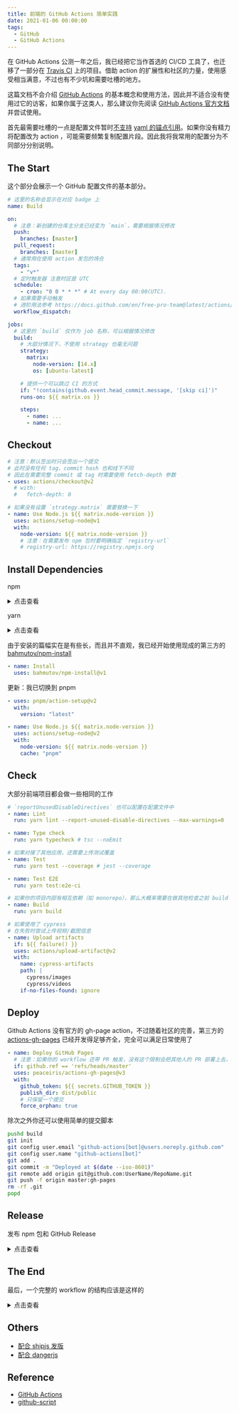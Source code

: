 ```yaml
---
title: 前端的 GitHub Actions 简单实践
date: 2021-01-06 00:00:00
tags:
  - GitHub
  - GitHub Actions
---
```


在 GitHub Actions 公测一年之后，我已经把它当作首选的 CI/CD 工具了，也迁移了一部分在 [Travis CI](https://travis-ci.org/) 上的项目。借助 action 的扩展性和社区的力量，使用感受相当满意，不过也有不少坑和需要吐槽的地方。

这篇文档不会介绍 [GitHub Actions](https://github.com/features/actions) 的基本概念和使用方法，因此并不适合没有使用过它的访客，如果你属于这类人，那么建议你先阅读 [GitHub Actions 官方文档](https://docs.github.com/en/free-pro-team@latest/actions) 并尝试使用。

首先最需要吐槽的一点是配置文件暂时[不支持](https://github.community/t/support-for-yaml-anchors/16128) [yaml 的锚点引用](https://yaml.org/spec/1.2/spec.html#id2785586)。如果你没有精力将配置改为 action ，可能需要频繁复制配置片段。因此我将我常用的配置分为不同部分分别说明。

## The Start

这个部分会展示一个 GitHub 配置文件的基本部分。

```yml
# 这里的名称会显示在对应 badge 上
name: Build

on:
  # 注意：新创建的仓库主分支已经变为 `main`，需要根据情况修改
  push:
    branches: [master]
  pull_request:
    branches: [master]
  # 通常用在使用 action 发包的场合
  tags:
    - "v*"
  # 定时触发器 注意时区是 UTC
  schedule:
    - cron: "0 0 * * *" # At every day 00:00(UTC).
  # 如果需要手动触发
  # 进阶用法参考 https://docs.github.com/en/free-pro-team@latest/actions/reference/events-that-trigger-workflows#example-workflow-configuration
  workflow_dispatch:

jobs:
  # 这里的 `build` 仅作为 job 名称，可以根据情况修改
  build:
    # 大部分情况下，不使用 strategy 也毫无问题
    strategy:
      matrix:
        node-version: [14.x]
        os: [ubuntu-latest]

    # 提供一个可以跳过 CI 的方式
    if: "!contains(github.event.head_commit.message, '[skip ci]')"
    runs-on: ${{ matrix.os }}

    steps:
      - name: ...
      - name: ...
```

## Checkout

```yml
# 注意：默认签出时只会签出一个提交
# 此时没有任何 tag，commit hash 也和线下不同
# 因此在需要完整 commit 或 tag 时需要使用 fetch-depth 参数
- uses: actions/checkout@v2
  # with:
  #   fetch-depth: 0

# 如果没有设置 `strategy.matrix` 需要替换一下
- name: Use Node.js ${{ matrix.node-version }}
  uses: actions/setup-node@v1
  with:
    node-version: ${{ matrix.node-version }}
    # 注意：在需要发布 npm 包时要明确指定 `registry-url`
    # registry-url: https://registry.npmjs.org
```

## Install Dependencies

npm

<details>
<summary>点击查看</summary>

```yml
- name: Get npm cache directory path
  id: npm-cache-dir-path
  run: echo "::set-output name=dir::$(npm config get cache)"

- name: Cache npm modules
  uses: actions/cache@v1
  with:
    path: ${{ steps.npm-cache-dir-path.outputs.dir }}
    key: ${{ runner.os }}-npm-${{ hashFiles('**/package-lock.json') }}
    restore-keys: ${{ runner.os }}-npm
```

</details>

yarn

<details>
<summary>点击查看</summary>

```yml
- name: Get yarn cache directory path
  id: yarn-cache-dir-path
  run: echo "::set-output name=dir::$(yarn cache dir)"

- name: Cache node modules
  uses: actions/cache@v1
  with:
    path: ${{ steps.yarn-cache-dir-path.outputs.dir }}
    key: ${{ runner.os }}-yarn-${{ hashFiles('**/yarn.lock') }}
    restore-keys: |
      ${{ runner.os }}-yarn-

- name: Install node modules
  run: yarn install --frozen-lockfile
```

</details>

由于安装的篇幅实在是有些长，而且并不直观，我已经开始使用现成的第三方的 [bahmutov/npm-install](https://github.com/bahmutov/npm-install)

```yml
- name: Install
  uses: bahmutov/npm-install@v1
```

更新：我已切换到 pnpm

```yml
- uses: pnpm/action-setup@v2
  with:
    version: "latest"

- name: Use Node.js ${{ matrix.node-version }}
  uses: actions/setup-node@v2
  with:
    node-version: ${{ matrix.node-version }}
    cache: "pnpm"
```

## Check

大部分前端项目都会做一些相同的工作

```yml
# `reportUnusedDisableDirectives` 也可以配置在配置文件中
- name: Lint
  run: yarn lint --report-unused-disable-directives --max-warnings=0

- name: Type check
  run: yarn typecheck # tsc --noEmit

# 如果对接了其他应用，还需要上传测试覆盖
- name: Test
  run: yarn test --coverage # jest --coverage

- name: Test E2E
  run: yarn test:e2e-ci

# 如果你的项目内部有相互依赖（如 monorepo），那么大概率需要在做其他检查之前 build
- name: Build
  run: yarn build

# 如果使用了 cypress
# 在失败时尝试上传视频/截图信息
- name: Upload artifacts
  if: ${{ failure() }}
  uses: actions/upload-artifact@v2
  with:
    name: cypress-artifacts
    path: |
      cypress/images
      cypress/videos
    if-no-files-found: ignore
```

## Deploy

Github Actions 没有官方的 gh-page action，不过随着社区的完善，第三方的 [actions-gh-pages](https://github.com/peaceiris/actions-gh-pages) 已经开发得足够齐全，完全可以满足日常使用了

```yml
- name: Deploy GitHub Pages
  # 注意：如果你的 workflow 还带 PR 触发，没有这个限制会把其他人的 PR 部署上去，存在安全和爆炸风险
  if: github.ref == 'refs/heads/master'
  uses: peaceiris/actions-gh-pages@v3
  with:
    github_token: ${{ secrets.GITHUB_TOKEN }}
    publish_dir: dist/public
    # 只保留一个提交
    force_orphan: true
```

除次之外你还可以使用简单的提交脚本

```sh
pushd build
git init
git config user.email "github-actions[bot]@users.noreply.github.com"
git config user.name "github-actions[bot]"
git add .
git commit -m "Deployed at $(date --iso-8601)"
git remote add origin git@github.com:UserName/RepoName.git
git push -f origin master:gh-pages
rm -rf .git
popd
```

## Release

发布 npm 包和 GitHub Release

<details>
<summary>点击查看</summary>

```yml
# on:
#   push:
#     tags:
#       - 'v*'

# 发布 npm 包
# 注意需要配合 `actions/setup-node` 的 `registry-url` 参数
- name: Publish
  run: yarn publish
  env:
    # 需要在仓库 secrets 里设置 token
    NODE_AUTH_TOKEN: ${{ secrets.NPM_TOKEN }}

# https://github.com/actions/create-release
- name: Create Release
  id: create_release
  uses: actions/create-release@v1
  env:
    GITHUB_TOKEN: ${{ secrets.GITHUB_TOKEN }}
  with:
    tag_name: ${{ github.ref }}
    release_name: Release ${{ github.ref }}
    draft: false
    prerelease: false

# 打包 npm 包，同时获取打包后的文件名
- name: Pack
  id: pack-npm
  run: echo "::set-output name=filename::$(yarn pack | tail -1)"

# 如果是网站，可以手动打包文件
- name: Package
  # 注意：生产环境不应该保留 map 文件
  run: tar czfv dist.tar.gz --directory=dist --exclude='*.map' .

# https://github.com/actions/upload-release-asset
- name: Upload Release Asset
  uses: actions/upload-release-asset@v1
  env:
    GITHUB_TOKEN: ${{ secrets.GITHUB_TOKEN }}
  with:
    upload_url: ${{ steps.create_release.outputs.upload_url }}
    asset_path: ${{ steps.pack-npm.outputs.filename }}
    asset_name: ${{ steps.pack-npm.outputs.filename }}
    asset_content_type: application/gzip
```

</details>

## The End

最后，一个完整的 workflow 的结构应该是这样的

<details>
<summary>点击查看</summary>

```yml
name: Build

on:
  push:
    branches: [master]
  pull_request:
    branches: [master]

jobs:
  build:
    if: "!contains(github.event.head_commit.message, '[skip ci]')"
    runs-on: ubuntu-latest

    steps:
      - name: Install
        run: ...
      - name: Lint
      - name: Type Check
      - name: Test
      - name: Build
      # - name: Deploy
      # - name: Release
```

</details>

## Others

- [配合 shipjs 发版](https://github.com/egoist/vue-head/blob/master/.github/workflows/shipjs-manual-prepare.yml)
- [配合 dangerjs](https://github.com/danger/danger-js)

## Reference

- [GitHub Actions](https://github.com/actions)
- [github-script](https://github.com/actions/github-script)
